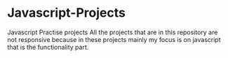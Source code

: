# Javascript-Projects
Javascript Practise projects
All the projects that are in this repository are not responsive because in these projects mainly my focus is on javascript that is the functionality part.
